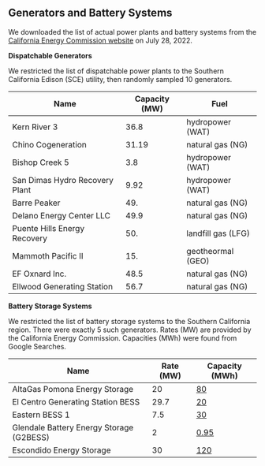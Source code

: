 ## Generators and Battery Systems

We downloaded the list of actual power plants and battery systems from the [California Energy Commission website](https://cecgis-caenergy.opendata.arcgis.com/datasets/4a702cd67be24ae7ab8173423a768e1b_0/explore) on July 28, 2022.

**Dispatchable Generators**

We restricted the list of dispatchable power plants to the Southern California Edison (SCE) utility, then randomly sampled 10 generators.

Name                           | Capacity (MW) | Fuel
-------------------------------|---------------|-----
Kern River 3                   | 36.8          | hydropower (WAT)
Chino Cogeneration             | 31.19         | natural gas (NG)
Bishop Creek 5                 | 3.8           | hydropower (WAT)
San Dimas Hydro Recovery Plant | 9.92          | hydropower (WAT)
Barre Peaker                   | 49.           | natural gas (NG)
Delano Energy Center LLC       | 49.9          | natural gas (NG)
Puente Hills Energy Recovery   | 50.           | landfill gas (LFG)
Mammoth Pacific II             | 15.           | geotheormal (GEO)
EF Oxnard  Inc.                | 48.5          | natural gas (NG)
Ellwood Generating Station     | 56.7          | natural gas (NG)

**Battery Storage Systems**

We restricted the list of battery storage systems to the Southern California region. There were exactly 5 such generators. Rates (MW) are provided by the California Energy Commission. Capacities (MWh) were found from Google Searches.

Name                                     | Rate (MW) | Capacity (MWh)
-----------------------------------------|-----------|---------------
AltaGas Pomona Energy Storage            | 20        | [80](https://www.altagas.ca/sites/default/files/2017-02/Pomona%20Energy%20Storage%20brochure.pdf)
El Centro Generating Station BESS        | 29.7      | [20](https://ceqanet.opr.ca.gov/2015011016)
Eastern BESS 1                           |  7.5      | [30](https://www.utilitydive.com/news/sdge-aes-bring-worlds-largest-lithium-ion-battery-storage-online-in-cali/436832/)
Glendale Battery Energy Storage (G2BESS) |  2        | [0.95](https://www.tdworld.com/grid-innovations/distribution/article/20970623/glendale-pilots-battery-energy-storage)
Escondido Energy Storage                 | 30        | [120](http://newsroom.sdge.com/battery-storage/sdge-unveils-world%E2%80%99s-largest-lithium-ion-battery-storage-facility)
